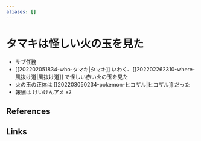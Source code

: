 ```yaml
---
aliases: []
---
```

# タマキは怪しい火の玉を見た

- サブ任務
- [[202202051834-who-タマキ|タマキ]] いわく、[[202202262310-where-風抜け道|風抜け道]] で怪しい赤い火の玉を見た
- 火の玉の正体は [[202203050234-pokemon-ヒコザル|ヒコザル]] だった
- 報酬は けいけんアメ x2

## References



## Links


